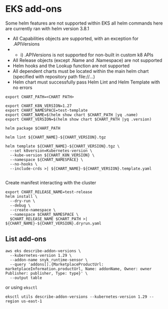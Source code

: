 # EKS add-ons

Some helm features are not supported within EKS
all helm commands here are currently ran with helm version 3.8.1

* All Capabilities objects are supported, with an exception for .APIVersions
*
    * i) .APIVersions is not supported for non-built in custom k8 APIs
* All Release objects (except .Name and .Namespace) are not supported
* Helm hooks and the Lookup function are not supported
* All dependent charts must be located within the main helm chart (specified with repository path file://...)
* Helm chart must successfully pass Helm Lint and Helm Template with no errors

```shell
export CHART_PATH=<CHART PATH>

export CHART_K8N_VERSION=1.27
export CHART_NAMESPACE=test-template
export CHART_NAME=$(helm show chart $CHART_PATH |yq .name)
export CHART_VERSION=$(helm show chart $CHART_PATH |yq .version)

helm package $CHART_PATH

helm lint ${CHART_NAME}-${CHART_VERSION}.tgz

helm template ${CHART_NAME}-${CHART_VERSION}.tgz \
  --set k8version=Kubernetes-version \
  --kube-version ${CHART_K8N_VERSION} \
  --namespace ${CHART_NAMESPACE} \
  --no-hooks \
  --include-crds >| ${CHART_NAME}-${CHART_VERSION}.template.yaml
  
```

Create manifest interacting with the cluster

```shell
export CHART_RELEASE_NAME=test-release
helm install \
  --dry-run \
  --debug \
  --create-namespace \
  --namespace $CHART_NAMESPACE \
  $CHART_RELEASE_NAME $CHART_PATH >|  ${CHART_NAME}-${CHART_VERSION}.dryrun.yaml
```

## List add-ons
```shell
aws eks describe-addon-versions \
  --kubernetes-version 1.29 \
  --addon-name snyk_runtime-sensor \
  --query 'addons[].{MarketplaceProductUrl: marketplaceInformation.productUrl, Name: addonName, Owner: owner Publisher: publisher, Type: type}' \
  --output table
```
or using `eksctl`

```shell
eksctl utils describe-addon-versions --kubernetes-version 1.29 --region us-east-1
```
